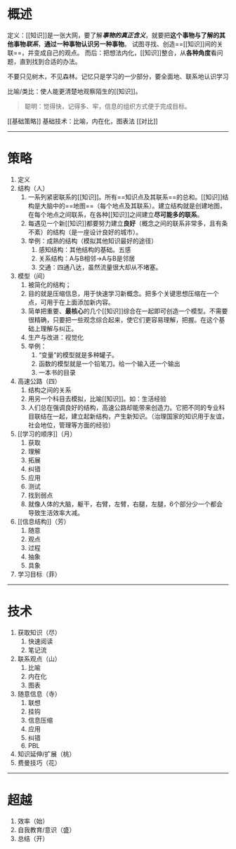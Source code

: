 # 概述
定义：[[知识]]是一张大网，要了解***事物的真正含义***，就要把**这个事物与了解的其他事物*联系***，**通过一种事物认识另一种事物**。
试图寻找、创造==[[知识]]间的关联==，并变成自己的观点。
而后：把想法内化，[[知识]]整合，从**各种角度**看问题，直到找到合适的办法。

不要只见树木，不见森林。记忆只是学习的一少部分，要全面地、联系地认识学习

比喻/类比：使人能更清楚地观察陌生的[[知识]]。

>聪明：觉得快，记得多、牢，信息的组织方式便于完成目标。

[[基础策略]]
基础技术：比喻，内在化，图表法
[[对比]]


- - -
# 策略
1. 定义
2. 结构（人）
	1. 一系列紧密联系的[[知识]]。所有==知识点及其联系==的总和。[[知识]]结构是大脑中的==地图==（每个地点及其联系）。建立结构就是创建地图，在每个地点之间联系，在各种[[知识]]之间建立**尽可能多的联系**。
	2. 每遇见一个新[[知识]]都要努力建立**良好**（概念之间的联系非常多，且有条不紊）的结构（是一座设计良好的城市）。
	3. 举例：成熟的结构（模拟其他知识最好的途径）
		1. 感知结构：其他结构的基础。五感
		2. 关系结构：A与B相邻→A与B是邻居
		3. 交通：四通八达，虽然流量很大却从不堵塞。
3. 模型（间）
	1. 被简化的结构；
	2. 目的就是压缩信息，用于快速学习新概念。把多个关键思想压缩在一个点，可用于在上面添加新内容。
	3. 简单把重要、**最核心**的几个[[知识]]综合在一起即可创造一个模型。不需要很精确，只要把一些观念综合起来，使它们更容易理解，把握。在这个基础上理解与纠正。
	4. 生产与改进：视觉化
	5. 举例：
		1. “变量”的模型就是多种罐子。
		2. 函数的模型就是一个铅笔刀。给一个输入还一个输出
		3. 一本书的目录
4. 高速公路（四）
	1. 结构之间的关系
	2. 用另一个科目去模拟，比喻[[知识]]。如：生活经验
	3. 人们总在强调良好的结构，高速公路却能带来创造力。它把不同的专业科目联结在一起，建立起新结构，产生新知识。（治理国家的知识用于友谊，社会地位，管理等方面的经验）
5. [[学习的顺序]]（月）
	1. 获取
	2. 理解
	3. 拓展
	4. 纠错
	5. 应用
	6. 测试
	7. 找到弱点
	8. 就像人体的大脑，躯干，右臂，左臂，右腿，左腿，6个部分少一个都会导致生活效率大减。
6. [[信息结构]]（芳）
	1. 随意
	2. 观点
	3. 过程
	4. 抽象
	5. 具象
7. 学习目标（菲）

- - -
# 技术
1. 获取知识（尽）
	1. 快速阅读
	2. 笔记流
2. 联系观点（山）
	1. 比喻
	2. 内在化
	3. 图表
3. 随意信息（寺）
	1. 联想
	2. 挂钩
	3. 信息压缩
	4. 应用
	5. 纠错
	6. PBL
4. 知识延伸/扩展（桃）
5. 费曼技巧（花）

- - -
# 超越
1. 效率（始）
2. 自我教育/意识（盛）
3. 总结（开）
